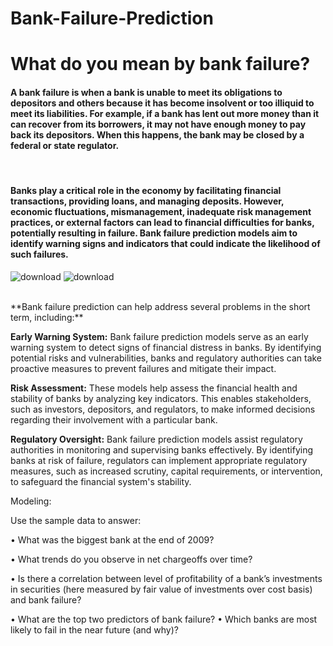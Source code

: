 # Bank-Failure-Prediction
<h1>What do you mean by bank failure?</h1>
<h4>A bank failure is when a bank is unable to meet its obligations to depositors and others because it has become insolvent or too illiquid to meet its liabilities. For example, if a bank has lent out more money than it can recover from its borrowers, it may not have enough money to pay back its depositors. When this happens, the bank may be closed by a federal or state regulator.</h4><br/>
<h4>Banks play a critical role in the economy by facilitating financial transactions, providing loans, and managing deposits. However, economic fluctuations, mismanagement, inadequate risk management practices, or external factors can lead to financial difficulties for banks, potentially resulting in failure. Bank failure prediction models aim to identify warning signs and indicators that could indicate the likelihood of such failures.</h4>



![download](https://github.com/mohansharma077/Bank-Failure-Prediction/assets/104629829/220e2b20-b779-4b46-954a-58564b24d52b)
![download](https://github.com/mohansharma077/Bank-Failure-Prediction/assets/104629829/f21a3b28-fe96-4252-90e4-2adbb6e57fcb)

<br>
**Bank failure prediction can help address several problems in the short term, including:**<br/>

**Early Warning System:**
Bank failure prediction models serve as an early warning system to detect signs of financial distress in banks. By identifying potential risks and vulnerabilities, banks and regulatory authorities can take proactive measures to prevent failures and mitigate their impact.

**Risk Assessment:**
These models help assess the financial health and stability of banks by analyzing key indicators. This enables stakeholders, such as investors, depositors, and regulators, to make informed decisions regarding their involvement with a particular bank.

**Regulatory Oversight:**
Bank failure prediction models assist regulatory authorities in monitoring and supervising banks effectively. By identifying banks at risk of failure, regulators can implement appropriate regulatory measures, such as increased scrutiny, capital requirements, or intervention, to safeguard the financial system's stability.

Modeling:

Use the sample data to answer:

• What was the biggest bank at the end of 2009?

• What trends do you observe in net chargeoffs over time?

• Is there a correlation between level of profitability of a bank’s investments in securities (here measured by fair value of investments over cost basis) and bank failure?

• What are the top two predictors of bank failure? • Which banks are most likely to fail in the near future (and why)?
